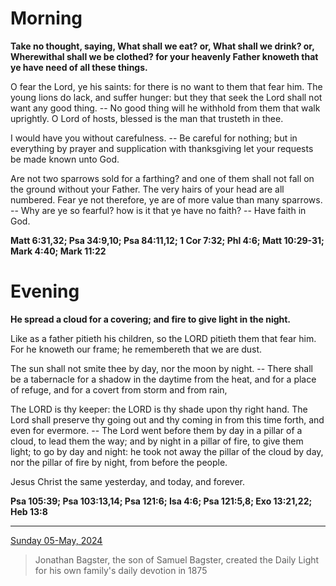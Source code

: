 # Morning

**Take no thought, saying, What shall we eat? or, What shall we drink? or, Wherewithal shall we be clothed? for your heavenly Father knoweth that ye have need of all these things.**
 
O fear the Lord, ye his saints: for there is no want to them that fear him. The young lions do lack, and suffer hunger: but they that seek the Lord shall not want any good thing. -- No good thing will he withhold from them that walk uprightly. O Lord of hosts, blessed is the man that trusteth in thee.
 
I would have you without carefulness. -- Be careful for nothing; but in everything by prayer and supplication with thanksgiving let your requests be made known unto God.
 
Are not two sparrows sold for a farthing? and one of them shall not fall on the ground without your Father. The very hairs of your head are all numbered. Fear ye not therefore, ye are of more value than many sparrows. -- Why are ye so fearful? how is it that ye have no faith? -- Have faith in God.  

**Matt 6:31,32; Psa 34:9,10; Psa 84:11,12; 1 Cor 7:32; Phl 4:6; Matt 10:29-31; Mark 4:40; Mark 11:22**

# Evening

**He spread a cloud for a covering; and fire to give light in the night.**
 
Like as a father pitieth his children, so the LORD pitieth them that fear him. For he knoweth our frame; he remembereth that we are dust.
 
The sun shall not smite thee by day, nor the moon by night. -- There shall be a tabernacle for a shadow in the daytime from the heat, and for a place of refuge, and for a covert from storm and from rain,
 
The LORD is thy keeper: the LORD is thy shade upon thy right hand. The Lord shall preserve thy going out and thy coming in from this time forth, and even for evermore. -- The Lord went before them by day in a pillar of a cloud, to lead them the way; and by night in a pillar of fire, to give them light; to go by day and night: he took not away the pillar of the cloud by day, nor the pillar of fire by night, from before the people.
 
Jesus Christ the same yesterday, and today, and forever.  

**Psa 105:39; Psa 103:13,14; Psa 121:6; Isa 4:6; Psa 121:5,8; Exo 13:21,22; Heb 13:8**

---

[Sunday 05-May, 2024](https://t.me/s/daily_light)

> Jonathan Bagster, the son of Samuel Bagster, created the Daily Light for his own family's daily devotion in 1875

